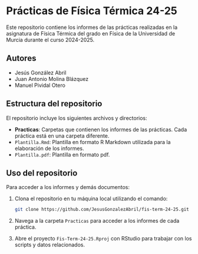 # Prácticas de Física Térmica 24-25

Este repositorio contiene los informes de las prácticas realizadas en la asignatura de Física Térmica del grado en Física de la Universidad de Murcia durante el curso 2024-2025.

## Autores

- Jesús González Abril
- Juan Antonio Molina Blázquez
- Manuel Pividal Otero

## Estructura del repositorio

El repositorio incluye los siguientes archivos y directorios:

- **Practicas**: Carpetas que contienen los informes de las prácticas. Cada práctica está en una carpeta diferente.
- `Plantilla.Rmd`: Plantilla en formato R Markdown utilizada para la elaboración de los informes.
- `Plantilla.pdf`: Plantilla en formato pdf.

## Uso del repositorio

Para acceder a los informes y demás documentos:

1. Clona el repositorio en tu máquina local utilizando el comando:

   ```bash
   git clone https://github.com/JesusGonzalezAbril/fis-term-24-25.git
   ```

2. Navega a la carpeta `Practicas` para acceder a los informes de cada práctica.

3. Abre el proyecto `Fis-Term-24-25.Rproj` con RStudio para trabajar con los scripts y datos relacionados.